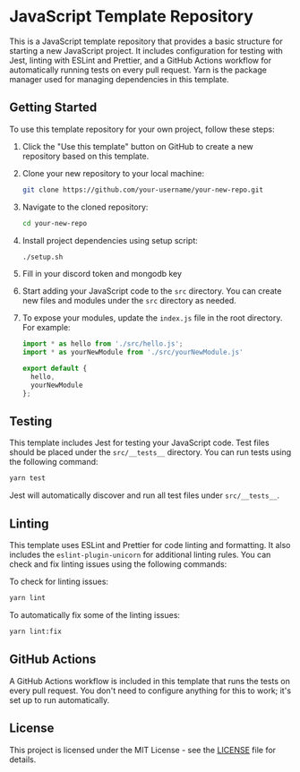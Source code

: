 # JavaScript Template Repository

This is a JavaScript template repository that provides a basic structure for starting a new JavaScript project. It includes configuration for testing with Jest, linting with ESLint and Prettier, and a GitHub Actions workflow for automatically running tests on every pull request. Yarn is the package manager used for managing dependencies in this template.

## Getting Started

To use this template repository for your own project, follow these steps:

1. Click the "Use this template" button on GitHub to create a new repository based on this template.

2. Clone your new repository to your local machine:

   ```bash
   git clone https://github.com/your-username/your-new-repo.git
   ```

3. Navigate to the cloned repository:

   ```bash
   cd your-new-repo
   ```

4. Install project dependencies using setup script:

   ```bash
   ./setup.sh
   ```

5. Fill in your discord token and mongodb key

6. Start adding your JavaScript code to the `src` directory. You can create new files and modules under the `src` directory as needed.

7. To expose your modules, update the `index.js` file in the root directory. For example:

   ```javascript
   import * as hello from './src/hello.js';
   import * as yourNewModule from './src/yourNewModule.js'

   export default {
     hello,
     yourNewModule
   };
   ```



## Testing

This template includes Jest for testing your JavaScript code. Test files should be placed under the `src/__tests__` directory. You can run tests using the following command:

```bash
yarn test
```

Jest will automatically discover and run all test files under `src/__tests__`.

## Linting

This template uses ESLint and Prettier for code linting and formatting. It also includes the `eslint-plugin-unicorn` for additional linting rules. You can check and fix linting issues using the following commands:

To check for linting issues:

```bash
yarn lint
```

To automatically fix some of the linting issues:

```bash
yarn lint:fix
```

## GitHub Actions

A GitHub Actions workflow is included in this template that runs the tests on every pull request. You don't need to configure anything for this to work; it's set up to run automatically.

## License

This project is licensed under the MIT License - see the [LICENSE](LICENSE) file for details.
